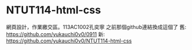 # NTUT114-html-css
網頁設計，作業繳交區。113AC1002孔奕寧
之前那個github連結換成這個了
舊:  https://github.com/yukauchi0v0/0911
新:  https://github.com/yukauchi0v0/NTUT114-html-css
